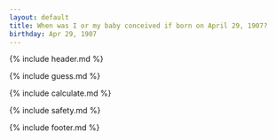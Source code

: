 ```yaml
---
layout: default
title: When was I or my baby conceived if born on April 29, 1907?
birthday: Apr 29, 1907
---
```


{% include header.md %}

{% include guess.md %}

{% include calculate.md %}

{% include safety.md %}

{% include footer.md %}



